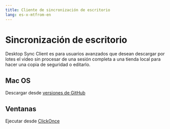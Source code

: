 ```yaml
---
title: Cliente de sincronización de escritorio
lang: es-x-mtfrom-en
---
```

# Sincronización de escritorio  

<Leader> 

 Desktop Sync Client es para usuarios avanzados que desean descargar por lotes el video sin procesar de una sesión completa a una tienda local para hacer una copia de seguridad o editarlo.  

</Leader> 

## Mac OS  

 Descargar desde <a href="https://github.com/our-story-media/ourstory-desktop/releases/latest/download/Our.Story.Sync-1.1.pkg">versiones de GitHub</a>  

## Ventanas  

 Ejecutar desde <a href="https://raw.githubusercontent.com/our-story-media/ourstory-desktop/master/installs/setup.exe">ClickOnce</a>  

